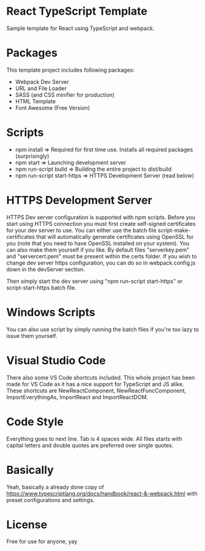 # React TypeScript Template
Sample template for React using TypeScript and webpack.

# Packages
This template project includes following packages:
- Webpack Dev Server
- URL and File Loader
- SASS (and CSS minifier for production)
- HTML Template
- Font Awesome (Free Version)

# Scripts
- npm install => Required for first time use. Installs all required packages (surprisingly)
- npm start => Launching development server
- npm run-script build => Building the entire project to dist/build
- npm run-script start-https => HTTPS Development Server (read below)

# HTTPS Development Server
HTTPS Dev server configuration is supported with npm scripts. Before you start using HTTPS connection you must first create self-signed certificates for your dev server to use. You can either use the batch file script-make-certificates that will automatically generate certificates using OpenSSL for you (note that you need to have OpenSSL installed on your system).
You can also make them yourself if you like. By default files "serverkey.pem" and "servercert.pem" must be present within the certs folder. If you wish to change dev server https configuration, you can do so in webpack.config.js down in the devServer section.

Then simply start the dev server using "npm run-script start-https" or script-start-https batch file.


# Windows Scripts
You can also use script by simply running the batch files if you're too lazy to issue them yourself.

# Visual Studio Code
There also some VS Code shortcuts included. This whole project has been made for VS Code as it has a nice support for TypeScript and JS alike. These shortcuts are NewReactComponent, NewReactFuncComponent, ImportEverythingAs, ImportReact and ImportReactDOM.

# Code Style
Everything goes to next line. Tab is 4 spaces wide. All files starts with capital letters and double quotes are preferred over single quotes.

# Basically
Yeah, basically a already done copy of https://www.typescriptlang.org/docs/handbook/react-&-webpack.html with preset configurations and settings.

# License
Free for use for anyone, yay